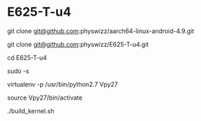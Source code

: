 
# E625-T-u4


git clone git@github.com:physwizz/aarch64-linux-android-4.9.git

git clone git@github.com:physwizz/E625-T-u4.git

cd E625-T-u4

sudo -s


virtualenv -p /usr/bin/python2.7 Vpy27

source Vpy27/bin/activate

./build_kernel.sh

